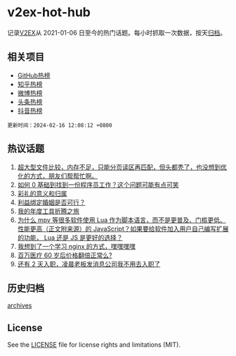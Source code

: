 # v2ex-hot-hub

 记录[V2EX](https://www.v2ex.com/)从 2021-01-06 日至今的热门话题。每小时抓取一次数据，按天[归档](archives)。
 
 ## 相关项目

- [GitHub热榜](https://github.com/lonnyzhang423/github-hot-hub)
- [知乎热榜](https://github.com/lonnyzhang423/zhihu-hot-hub)
- [微博热榜](https://github.com/lonnyzhang423/weibo-hot-hub)
- [头条热榜](https://github.com/lonnyzhang423/toutiao-hot-hub)
- [抖音热榜](https://github.com/lonnyzhang423/douyin-hot-hub)


 `更新时间：2024-02-16 12:08:12 +0800`

## 热议话题

1. [超大型文件比较，内存不足，只能分页读区再匹配，但头都秃了，也没想到优化的方式，朋友们帮帮忙啊。](https://www.v2ex.com/t/1015733)
1. [如何 0 基础到找到一份程序员工作？这个问题可能有点可笑](https://www.v2ex.com/t/1015757)
1. [彩礼的意义和归属](https://www.v2ex.com/t/1015780)
1. [利益绑定婚姻是否可行？](https://www.v2ex.com/t/1015705)
1. [我的年度工具折腾之旅](https://www.v2ex.com/t/1015804)
1. [为什么 mpv 等很多软件使用 Lua 作为脚本语言，而不是更普及、门槛更低、性能更高（正文附来源）的 JavaScript？如果要给软件加入用户自己编写扩展的功能， Lua 还是 JS 是更好的选择？](https://www.v2ex.com/t/1015740)
1. [我想到了一个学习 nginx 的方式，嘿嘿嘿嘿](https://www.v2ex.com/t/1015701)
1. [百万医疗 60 岁后价格翻倍正常么?](https://www.v2ex.com/t/1015784)
1. [还有 2 天入职，凌晨老板发消息公司我不用去入职了](https://www.v2ex.com/t/1015805)

## 历史归档

[archives](archives)

## License

See the [LICENSE](LICENSE) file for license rights and limitations (MIT).

